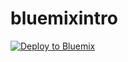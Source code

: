 # bluemixintro


<a href="https://bluemix.net/deploy?repository=https://github.com/LennartFr/bluemixintro/"> <img src="https://bluemix.net/deploy/button.png" alt="Deploy to Bluemix"></a>
